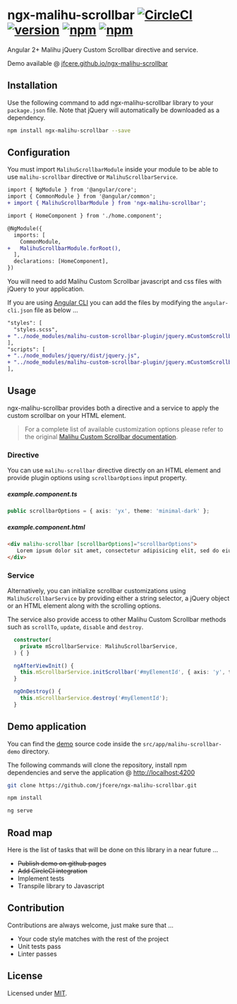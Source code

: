 # ngx-malihu-scrollbar [![CircleCI](https://circleci.com/gh/jfcere/ngx-malihu-scrollbar/tree/master.svg?style=shield&)](https://circleci.com/gh/jfcere/ngx-malihu-scrollbar/tree/master) [![version](https://img.shields.io/npm/v/ngx-malihu-scrollbar.svg?style=flat)](https://www.npmjs.com/package/ngx-malihu-scrollbar) [![npm](https://img.shields.io/npm/l/ngx-malihu-scrollbar.svg)](https://opensource.org/licenses/MIT) [![npm](https://david-dm.org/jfcere/ngx-malihu-scrollbar/status.svg)](https://david-dm.org/jfcere/ngx-malihu-scrollbar)

Angular 2+ Malihu jQuery Custom Scrollbar directive and service.

Demo available @ [jfcere.github.io/ngx-malihu-scrollbar](https://jfcere.github.io/ngx-malihu-scrollbar)

## Installation

Use the following command to add ngx-malihu-scrollbar library to your `package.json` file. Note that jQuery will automatically be downloaded as a dependency.

```bash
npm install ngx-malihu-scrollbar --save
```

## Configuration

You must import `MalihuScrollbarModule` inside your module to be able to use `malihu-scrollbar` directive or `MalihuScrollbarService`.

```diff
import { NgModule } from '@angular/core';
import { CommonModule } from '@angular/common';
+ import { MalihuScrollbarModule } from 'ngx-malihu-scrollbar';

import { HomeComponent } from './home.component';

@NgModule({
  imports: [
    CommonModule,
+   MalihuScrollbarModule.forRoot(),
  ],
  declarations: [HomeComponent],
})
```

You will need to add Malihu Custom Scrollbar javascript and css files with jQuery to your application.

If you are using [Angular CLI](https://cli.angular.io/) you can add the files by modifying the `angular-cli.json` file as below ...

```diff
"styles": [
  "styles.scss",
+ "../node_modules/malihu-custom-scrollbar-plugin/jquery.mCustomScrollbar.css"
],
"scripts": [
+ "../node_modules/jquery/dist/jquery.js",
+ "../node_modules/malihu-custom-scrollbar-plugin/jquery.mCustomScrollbar.js"
],
```

## Usage

ngx-malihu-scrollbar provides both a directive and a service to apply the custom scrollbar on your HTML element.

> For a complete list of available customization options please refer to the original [Malihu Custom Scrollbar documentation](http://manos.malihu.gr/jquery-custom-content-scroller/).

### Directive

You can use `malihu-scrollbar` directive directly on an HTML element and provide plugin options using `scrollbarOptions` input property.

##### example.component.ts
```typescript
public scrollbarOptions = { axis: 'yx', theme: 'minimal-dark' };
```

##### example.component.html
```html
<div malihu-scrollbar [scrollbarOptions]="scrollbarOptions">
   Lorem ipsum dolor sit amet, consectetur adipisicing elit, sed do eiusmod tempor incididunt ut labore et dolore magna aliqua...
</div>
```

### Service

Alternatively, you can initialize scrollbar customizations using `MalihuScrollbarService` by providing either a string selector, a jQuery object or an HTML element along with the scrolling options.

The service also provide access to other Malihu Custom Scrollbar methods such as `scrollTo`, `update`, `disable` and `destroy`.

```typescript
  constructor(
    private mScrollbarService: MalihuScrollbarService,
  ) { }

  ngAfterViewInit() {
    this.mScrollbarService.initScrollbar('#myElementId', { axis: 'y', theme: 'dark-thick', scrollButtons: { enable: true } });
  }

  ngOnDestroy() {
    this.mScrollbarService.destroy('#myElementId');
  }
```

## Demo application

You can find the [demo](https://jfcere.github.io/ngx-malihu-scrollbar) source code inside the `src/app/malihu-scrollbar-demo` directory.

The following commands will clone the repository, install npm dependencies and serve the application @ [http://localhost:4200](http://localhost:4200)

```bash
git clone https://github.com/jfcere/ngx-malihu-scrollbar.git

npm install

ng serve
```

## Road map

Here is the list of tasks that will be done on this library in a near future ...

- ~~Publish demo on github pages~~
- ~~Add CircleCI integration~~
- Implement tests
- Transpile library to Javascript

## Contribution

Contributions are always welcome, just make sure that ...

- Your code style matches with the rest of the project
- Unit tests pass
- Linter passes

## License

Licensed under [MIT](https://opensource.org/licenses/MIT).